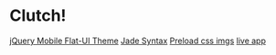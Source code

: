 # Clutch! 

[jQuery Mobile Flat-UI Theme](https://github.com/ququplay/jquery-mobile-flat-ui-theme)
[Jade Syntax](http://naltatis.github.io/jade-syntax-docs/)
[Preload css imgs](http://stackoverflow.com/questions/1373142/preloading-css-background-images)
[live app](http://clutch50.herokuapp.com/)